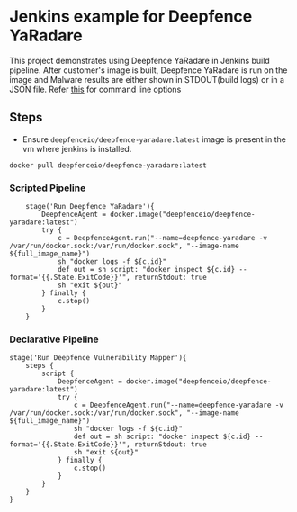 # Jenkins example for Deepfence YaRadare

This project demonstrates using Deepfence YaRadare in Jenkins build pipeline.
After customer's image is built, Deepfence YaRadare is run on the image and Malware results are either shown in STDOUT(build logs) or in a JSON file.
Refer [this](https://github.com/khulnasoft-lab/YaraHunter#command-line-options) for command line options


## Steps
- Ensure `deepfenceio/deepfence-yaradare:latest` image is present in the vm where jenkins is installed.
```shell script
docker pull deepfenceio/deepfence-yaradare:latest
```
### Scripted Pipeline
```
    stage('Run Deepfence YaRadare'){
        DeepfenceAgent = docker.image("deepfenceio/deepfence-yaradare:latest")
        try {
            c = DeepfenceAgent.run("--name=deepfence-yaradare -v /var/run/docker.sock:/var/run/docker.sock", "--image-name ${full_image_name}")
            sh "docker logs -f ${c.id}"
            def out = sh script: "docker inspect ${c.id} --format='{{.State.ExitCode}}'", returnStdout: true
            sh "exit ${out}"
        } finally {
            c.stop()
        }
    }
```
### Declarative Pipeline
```
stage('Run Deepfence Vulnerability Mapper'){
    steps {
        script {
            DeepfenceAgent = docker.image("deepfenceio/deepfence-yaradare:latest")
            try {
                c = DeepfenceAgent.run("--name=deepfence-yaradare -v /var/run/docker.sock:/var/run/docker.sock", "--image-name ${full_image_name}")
                sh "docker logs -f ${c.id}"
                def out = sh script: "docker inspect ${c.id} --format='{{.State.ExitCode}}'", returnStdout: true
                sh "exit ${out}"
            } finally {
                c.stop()
            }
        }
    }
}
```